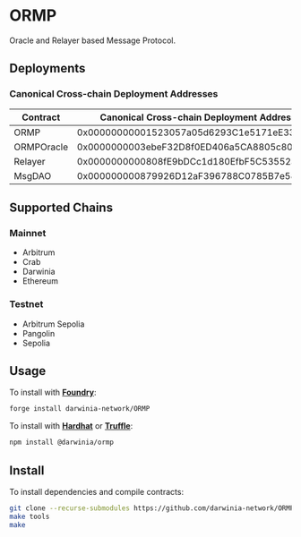 # ORMP
Oracle and Relayer based Message Protocol.

## Deployments
### Canonical Cross-chain Deployment Addresses
|  Contract  |  Canonical Cross-chain Deployment Address  |
|------------|--------------------------------------------|
| ORMP       | 0x00000000001523057a05d6293C1e5171eE33eE0A |
| ORMPOracle | 0x0000000003ebeF32D8f0ED406a5CA8805c80AFba |
| Relayer    | 0x0000000000808fE9bDCc1d180EfbF5C53552a6b1 |
| MsgDAO     | 0x000000000879926D12aF396788C0785B7e581e53 |

## Supported Chains
### Mainnet
- Arbitrum
- Crab
- Darwinia
- Ethereum

### Testnet
- Arbitrum Sepolia
- Pangolin
- Sepolia

## Usage
To install with [**Foundry**](https://github.com/gakonst/foundry):
```sh
forge install darwinia-network/ORMP
```

To install with [**Hardhat**](https://github.com/nomiclabs/hardhat) or [**Truffle**](https://github.com/trufflesuite/truffle):
```sh
npm install @darwinia/ormp
```

## Install 
To install dependencies and compile contracts:
```sh
git clone --recurse-submodules https://github.com/darwinia-network/ORMP.git && cd ORMP
make tools
make
```
